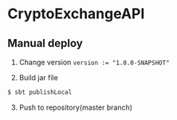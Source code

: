 # CryptoExchangeAPI

## Manual deploy
1. Change version
    `version := "1.0.0-SNAPSHOT"`

2. Build jar file
```bash
$ sbt publishLocal
```

3. Push to repository(master branch)
